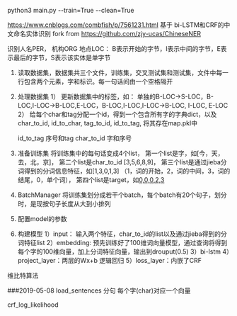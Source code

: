 python3 main.py --train=True --clean=True

https://www.cnblogs.com/combfish/p/7561231.html
基于 bi-LSTM和CRF的中文命名实体识别  fork from https://github.com/zjy-ucas/ChineseNER

识别人名PER，
机构ORG
地点LOC：
B表示开始的字节，I表示中间的字节，E表示最后的字节，S表示该实体是单字节

1. 读取数据集，数据集共三个文件，训练集，交叉测试集和测试集，文件中每一行包含两个元素，字和标识。每一句话间由一个空格隔开
2. 处理数据集
    1） 更新数据集中的标签，如： 单独的B-LOC→S-LOC，B-LOC,I-LOC→B-LOC,E-LOC，B-LOC,I-LOC,I-LOC→B-LOC, I-LOC, E-LOC
    2） 给每个char和tag分配一个id，得到一个包含所有字的字典dict，以及
    char_to_id, id_to_char,
    tag_to_id, id_to_tag,
    将其存在map.pkl中

    id_to_tag  序号和tag
    char_to_id  字和序号

3. 准备训练集
        将训练集中的每句话变成4个list，
        第一个list是字，如[今，天，去，北，京]，
        第二个list是char_to_id [3,5,6,8,9]，
        第三个list是通过jieba分词得到的分词信息特征，如[1,3,0,1,3] （1，词的开始，2，词的中间，3，词的结尾，0，单个词），
        第四个list是target，如[0,0,0,2,3](非0的元素对应着tag_to_id中的数值)
4. BatchManager 将训练集划分成若干个batch，每个batch有20个句子，划分时，是现按句子长度从大到小排列
5. 配置model的参数
6. 构建模型
    1）input： 输入两个特征，char_to_id的list以及通过jieba得到的分词特征list
    2）embedding: 预先训练好了100维词向量模型，通过查询将得到每个字的100维向量，加上分词特征向量，输出到drouput(0.5)
    3）bi-lstm
    4）project_layer：两层的Wx+b  逻辑回归
    5）loss_layer：内嵌了CRF

维比特算法

###2019-05-08
load_sentences  分句
每个字(char)对应一个向量

crf_log_likelihood
